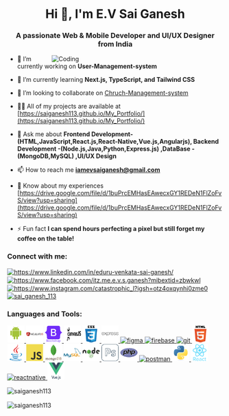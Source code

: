<h1 align="center">Hi 👋, I'm E.V Sai Ganesh</h1>
<h3 align="center">A passionate Web & Mobile Developer and UI/UX Designer from India</h3>

<img align="right" alt="Coding" width="400" src="https://i.pinimg.com/originals/6e/a8/c6/6ea8c68dfa924bc2e6a9abe3e473087a.gif">

- 🔭 I’m currently working on **User-Management-system**

- 🌱 I’m currently learning **Next.js, TypeScript, and Tailwind CSS**

- 🤝 I’m looking to collaborate on [Chruch-Management-system](https://www.figma.com/design/ECFjM13sLmVxqjUkjNkvLq/Church-Management-System?node-id=377-692&p=f&t=XvrgXKEV9KBdaI4n-0)

- 👨‍💻 All of my projects are available at [https://saiganesh113.github.io/My_Portfolio/](https://saiganesh113.github.io/My_Portfolio/)

- 💬 Ask me about **Frontend Development-(HTML,JavaScript,React.js,React-Native,Vue.js,Angularjs), Backend Development -(Node.js,Java,Python,Express.js) ,DataBase - (MongoDB,MySQL) ,UI/UX Design**

- 📫 How to reach me **iamevsaiganesh@gmail.com**

- 📄 Know about my experiences [https://drive.google.com/file/d/1buPrcEMHasEAwecxGY1REDeN1FlZoFvS/view?usp=sharing](https://drive.google.com/file/d/1buPrcEMHasEAwecxGY1REDeN1FlZoFvS/view?usp=sharing)

- ⚡ Fun fact **I can spend hours perfecting a pixel but still forget my coffee on the table!**

<h3 align="left">Connect with me:</h3>
<p align="left">
<a href="https://linkedin.com/in/https://www.linkedin.com/in/eduru-venkata-sai-ganesh/" target="blank"><img align="center" src="https://raw.githubusercontent.com/rahuldkjain/github-profile-readme-generator/master/src/images/icons/Social/linked-in-alt.svg" alt="https://www.linkedin.com/in/eduru-venkata-sai-ganesh/" height="30" width="40" /></a>
<a href="https://fb.com/https://www.facebook.com/itz.me.e.v.s.ganesh?mibextid=zbwkwl" target="blank"><img align="center" src="https://raw.githubusercontent.com/rahuldkjain/github-profile-readme-generator/master/src/images/icons/Social/facebook.svg" alt="https://www.facebook.com/itz.me.e.v.s.ganesh?mibextid=zbwkwl" height="30" width="40" /></a>
<a href="https://instagram.com/https://www.instagram.com/catastrophic_l?igsh=otz4oxqynhi0zme0" target="blank"><img align="center" src="https://raw.githubusercontent.com/rahuldkjain/github-profile-readme-generator/master/src/images/icons/Social/instagram.svg" alt="https://www.instagram.com/catastrophic_l?igsh=otz4oxqynhi0zme0" height="30" width="40" /></a>
<a href="https://discord.gg/sai_ganesh_113" target="blank"><img align="center" src="https://raw.githubusercontent.com/rahuldkjain/github-profile-readme-generator/master/src/images/icons/Social/discord.svg" alt="sai_ganesh_113" height="30" width="40" /></a>
</p>

<h3 align="left">Languages and Tools:</h3>
<p align="left"> <a href="https://developer.android.com" target="_blank" rel="noreferrer"> <img src="https://raw.githubusercontent.com/devicons/devicon/master/icons/android/android-original-wordmark.svg" alt="android" width="40" height="40"/> </a> <a href="https://angular.io" target="_blank" rel="noreferrer"> <img src="https://raw.githubusercontent.com/devicons/devicon/master/icons/angularjs/angularjs-original-wordmark.svg" alt="angularjs" width="40" height="40"/> </a> <a href="https://getbootstrap.com" target="_blank" rel="noreferrer"> <img src="https://raw.githubusercontent.com/devicons/devicon/master/icons/bootstrap/bootstrap-plain-wordmark.svg" alt="bootstrap" width="40" height="40"/> </a> <a href="https://canvasjs.com" target="_blank" rel="noreferrer"> <img src="https://raw.githubusercontent.com/Hardik0307/Hardik0307/master/assets/canvasjs-charts.svg" alt="canvasjs" width="40" height="40"/> </a> <a href="https://www.w3schools.com/css/" target="_blank" rel="noreferrer"> <img src="https://raw.githubusercontent.com/devicons/devicon/master/icons/css3/css3-original-wordmark.svg" alt="css3" width="40" height="40"/> </a> <a href="https://expressjs.com" target="_blank" rel="noreferrer"> <img src="https://raw.githubusercontent.com/devicons/devicon/master/icons/express/express-original-wordmark.svg" alt="express" width="40" height="40"/> </a> <a href="https://www.figma.com/" target="_blank" rel="noreferrer"> <img src="https://www.vectorlogo.zone/logos/figma/figma-icon.svg" alt="figma" width="40" height="40"/> </a> <a href="https://firebase.google.com/" target="_blank" rel="noreferrer"> <img src="https://www.vectorlogo.zone/logos/firebase/firebase-icon.svg" alt="firebase" width="40" height="40"/> </a> <a href="https://git-scm.com/" target="_blank" rel="noreferrer"> <img src="https://www.vectorlogo.zone/logos/git-scm/git-scm-icon.svg" alt="git" width="40" height="40"/> </a> <a href="https://www.w3.org/html/" target="_blank" rel="noreferrer"> <img src="https://raw.githubusercontent.com/devicons/devicon/master/icons/html5/html5-original-wordmark.svg" alt="html5" width="40" height="40"/> </a> <a href="https://www.java.com" target="_blank" rel="noreferrer"> <img src="https://raw.githubusercontent.com/devicons/devicon/master/icons/java/java-original.svg" alt="java" width="40" height="40"/> </a> <a href="https://developer.mozilla.org/en-US/docs/Web/JavaScript" target="_blank" rel="noreferrer"> <img src="https://raw.githubusercontent.com/devicons/devicon/master/icons/javascript/javascript-original.svg" alt="javascript" width="40" height="40"/> </a> <a href="https://www.mongodb.com/" target="_blank" rel="noreferrer"> <img src="https://raw.githubusercontent.com/devicons/devicon/master/icons/mongodb/mongodb-original-wordmark.svg" alt="mongodb" width="40" height="40"/> </a> <a href="https://www.mysql.com/" target="_blank" rel="noreferrer"> <img src="https://raw.githubusercontent.com/devicons/devicon/master/icons/mysql/mysql-original-wordmark.svg" alt="mysql" width="40" height="40"/> </a> <a href="https://nodejs.org" target="_blank" rel="noreferrer"> <img src="https://raw.githubusercontent.com/devicons/devicon/master/icons/nodejs/nodejs-original-wordmark.svg" alt="nodejs" width="40" height="40"/> </a> <a href="https://www.photoshop.com/en" target="_blank" rel="noreferrer"> <img src="https://raw.githubusercontent.com/devicons/devicon/master/icons/photoshop/photoshop-line.svg" alt="photoshop" width="40" height="40"/> </a> <a href="https://www.php.net" target="_blank" rel="noreferrer"> <img src="https://raw.githubusercontent.com/devicons/devicon/master/icons/php/php-original.svg" alt="php" width="40" height="40"/> </a> <a href="https://postman.com" target="_blank" rel="noreferrer"> <img src="https://www.vectorlogo.zone/logos/getpostman/getpostman-icon.svg" alt="postman" width="40" height="40"/> </a> <a href="https://www.python.org" target="_blank" rel="noreferrer"> <img src="https://raw.githubusercontent.com/devicons/devicon/master/icons/python/python-original.svg" alt="python" width="40" height="40"/> </a> <a href="https://reactjs.org/" target="_blank" rel="noreferrer"> <img src="https://raw.githubusercontent.com/devicons/devicon/master/icons/react/react-original-wordmark.svg" alt="react" width="40" height="40"/> </a> <a href="https://reactnative.dev/" target="_blank" rel="noreferrer"> <img src="https://reactnative.dev/img/header_logo.svg" alt="reactnative" width="40" height="40"/> </a> <a href="https://vuejs.org/" target="_blank" rel="noreferrer"> <img src="https://raw.githubusercontent.com/devicons/devicon/master/icons/vuejs/vuejs-original-wordmark.svg" alt="vuejs" width="40" height="40"/> </a> </p>

<p><img align="center" src="https://github-readme-stats.vercel.app/api/top-langs?username=saiganesh113&show_icons=true&locale=en&layout=compact" alt="saiganesh113" /></p>

<p><img align="center" src="https://github-readme-streak-stats.herokuapp.com/?user=saiganesh113&" alt="saiganesh113" /></p>
